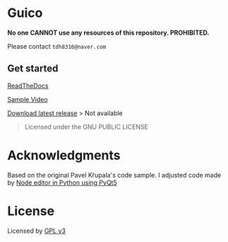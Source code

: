# Guico
**No one CANNOT use any resources of this repository. PROHIBITED.**

Please contact `tdh8316@naver.com`

## Get started
[ReadTheDocs](https://guico.readthedocs.io)

[Sample Video](https://youtu.be/ZhbTVylEdys)


[Download latest release]() > Not available
> Licensed under the GNU PUBLIC LICENSE



# Acknowledgments
Based on the original Pavel Křupala's  code sample.
I adjusted code made by [Node editor in Python using PyQt5](https://gitlab.com/pavel.krupala/pyqt-node-editor-tutorials)

# License
Licensed by [GPL v3](https://www.gnu.org/licenses/gpl.html)
